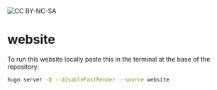 ![CC BY-NC-SA](https://img.shields.io/badge/License-CC%20BY--NC--SA%204.0-lightgrey)

# website

To run this website locally paste this in the terminal at the base of the repository:

````sh
hugo server -D --disableFastRender --source website
``````
